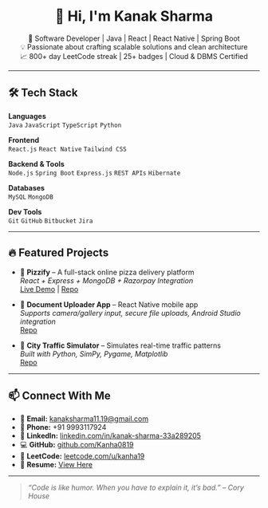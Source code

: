 <h1 align="center">👋 Hi, I'm Kanak Sharma</h1>

<p align="center">
  🚀 Software Developer | Java | React | React Native | Spring Boot  
  <br/>
  💡 Passionate about crafting scalable solutions and clean architecture  
  <br/>
  📈 800+ day LeetCode streak | 25+ badges | Cloud & DBMS Certified  
</p>

---

## 🛠️ Tech Stack

**Languages**  
`Java` `JavaScript` `TypeScript` `Python`

**Frontend**  
`React.js` `React Native` `Tailwind CSS`

**Backend & Tools**  
`Node.js` `Spring Boot` `Express.js` `REST APIs` `Hibernate`

**Databases**  
`MySQL` `MongoDB`

**Dev Tools**  
`Git` `GitHub` `Bitbucket` `Jira`

---

## 🔥 Featured Projects

- 🍕 **Pizzify** – A full-stack online pizza delivery platform  
  _React + Express + MongoDB + Razorpay Integration_  
  [Live Demo](#) | [Repo](#)

- 📱 **Document Uploader App** – React Native mobile app  
  _Supports camera/gallery input, secure file uploads, Android Studio integration_  
  [Repo](#)

- 🚦 **City Traffic Simulator** – Simulates real-time traffic patterns  
  _Built with Python, SimPy, Pygame, Matplotlib_  
  [Repo](#)

---

## 📫 Connect With Me

- 📧 **Email:** kanaksharma11.19@gmail.com  
- 📱 **Phone:** +91 9993117924  
- 🔗 **LinkedIn:** [linkedin.com/in/kanak-sharma-33a289205](https://www.linkedin.com/in/kanak-sharma-33a289205)  
- 💻 **GitHub:** [github.com/Kanha0819](https://github.com/Kanha0819)  
- 🧠 **LeetCode:** [leetcode.com/u/kanha19](https://leetcode.com/u/kanha19/)  
- 📄 **Resume:** [View Here](YOUR_RESUME_LINK_HERE)

---

> _“Code is like humor. When you have to explain it, it’s bad.” – Cory House_
